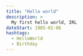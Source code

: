 ```yaml
---
title: "Hello world"
description: >
  My first hello world, IRL
dateStart: 1985-02-06
hashtags:
  - HelloWorld
  - Birthday
---
```

